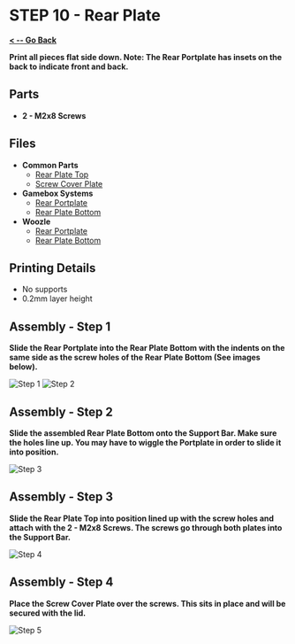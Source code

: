 # STEP 10 - Rear Plate

**[< -- Go Back](../README.md)**

**Print all pieces flat side down. Note: The Rear Portplate has insets on the back to indicate front and back.**

## Parts

* **2 - M2x8 Screws**

## Files

* **Common Parts**
	* [Rear Plate Top](../Models%20-%20Common/Rear%20Plate_Common/Rear%20Plate%20Top.3mf)
	* [Screw Cover Plate](../Models%20-%20Common/Rear%20Plate_Common/Screw%20Cover%20Plate.3mf)
* **Gamebox Systems**
	* [Rear Portplate](../Models%20-%20Common/Rear%20Plate_Gamebox/Rear%20Portplate.3mf)
	* [Rear Plate Bottom](../Models%20-%20Common/Rear%20Plate_Gamebox/Rear%20Plate%20Bottom.3mf)
* **Woozle**
	* [Rear Portplate](../Models%20-%20Common/Rear%20Plate_Woozle/Rear%20Portplate.3mf)
	* [Rear Plate Bottom](../Models%20-%20Common/Rear%20Plate_Woozle/Rear%20Plate%20Bottom.3mf)

## Printing Details

* No supports
* 0.2mm layer height

## Assembly - Step 1

**Slide the Rear Portplate into the Rear Plate Bottom with the indents on the same side as the screw holes of the Rear Plate Bottom (See images below).**

![Step 1](../Images/Gamebox/Rear%20Plate/Step1.png "Step 1")
![Step 2](../Images/Gamebox/Rear%20Plate/Step2.png "Step 2")

## Assembly - Step 2

**Slide the assembled Rear Plate Bottom onto the Support Bar. Make sure the holes line up. You may have to wiggle the Portplate in order to slide it into position.**

![Step 3](../Images/Gamebox/Rear%20Plate/Step3.png "Step 3")

## Assembly - Step 3

**Slide the Rear Plate Top into position lined up with the screw holes and attach with the 2 - M2x8 Screws. The screws go through both plates into the Support Bar.**

![Step 4](../Images/Gamebox/Rear%20Plate/Step4.png "Step 4")

## Assembly - Step 4

**Place the Screw Cover Plate over the screws. This sits in place and will be secured with the lid.**

![Step 5](../Images/Gamebox/Rear%20Plate/Step5.png "Step 5")
